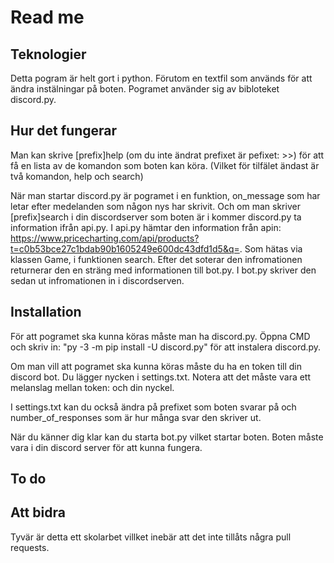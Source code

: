 # **Read me**

## Teknologier

Detta pogram är helt gort i python. Förutom en textfil som används för att ändra instälningar på boten. Pogramet använder sig av bibloteket discord.py.

## Hur det fungerar

Man kan skrive [prefix]help (om du inte ändrat prefixet är pefixet: >>) för att få en lista av de komandon som boten kan köra. (Vilket för tilfälet ändast är två komandon, help och search)

När man startar discord.py är pogramet i en funktion, on_message som har letar efter medelanden som någon nys har skrivit. Och om man skriver [prefix]search i din discordserver som boten är i kommer discord.py ta information ifrån api.py. I api.py hämtar den information från apin: https://www.pricecharting.com/api/products?t=c0b53bce27c1bdab90b1605249e600dc43dfd1d5&q=. Som hätas via klassen Game, i funktionen search. Efter det soterar den infromationen returnerar den en sträng med informationen till bot.py. I bot.py skriver den sedan ut infromationen in i discordserven.

## Installation

För att pogramet ska kunna köras måste man ha discord.py. Öppna CMD och skriv in: "py -3 -m pip install -U discord.py" för att instalera discord.py.

Om man vill att pogramet ska kunna köras måste du ha en token till din discord bot. Du lägger nycken i settings.txt. Notera att det måste vara ett melanslag mellan token: och din nyckel.

I settings.txt kan du också ändra på prefixet som boten svarar på och number_of_responses som är hur många svar den skriver ut.

När du känner dig klar kan du starta bot.py vilket startar boten. Boten måste vara i din discord server för att kunna fungera.

## To do

## Att bidra

Tyvär är detta ett skolarbet villket inebär att det inte tillåts några pull requests.